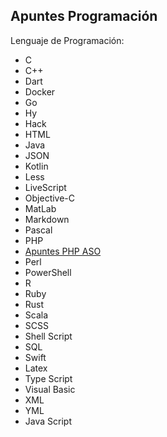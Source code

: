 ## Apuntes Programación
Lenguaje de Programación:
- C
- C++
- Dart
- Docker
- Go
- Hy
- Hack
- HTML
- Java
- JSON
- Kotlin
- Less
- LiveScript
- Objective-C
- MatLab
- Markdown
- Pascal
- PHP
- [Apuntes PHP ASO](https://github.com/WiWagner8462/PHP#readme "Apuntes PHP ASO")
- Perl
- PowerShell
- R
- Ruby
- Rust
- Scala
- SCSS
- Shell Script
- SQL
- Swift
- Latex
- Type Script
- Visual Basic
- XML
- YML
- Java Script